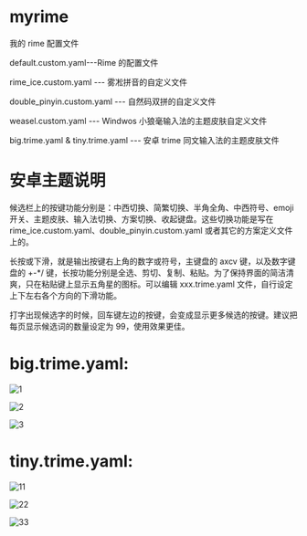 # myrime

我的 rime 配置文件

default.custom.yaml---Rime 的配置文件

rime_ice.custom.yaml --- 雾凇拼音的自定义文件

double_pinyin.custom.yaml --- 自然码双拼的自定义文件

weasel.custom.yaml --- Windwos 小狼毫输入法的主题皮肤自定义文件

big.trime.yaml & tiny.trime.yaml --- 安卓 trime 同文输入法的主题皮肤文件

# 安卓主题说明

候选栏上的按键功能分别是：中西切换、简繁切换、半角全角、中西符号、emoji开关、主题皮肤、输入法切换、方案切换、收起键盘。这些切换功能是写在 rime_ice.custom.yaml、double_pinyin.custom.yaml 或者其它的方案定义文件上的。

长按或下滑，就是输出按键右上角的数字或符号，主键盘的 axcv 键，以及数字键盘的 +-*/ 键，长按功能分别是全选、剪切、复制、粘贴。为了保持界面的简洁清爽，只在粘贴键上显示五角星的图标。可以编辑 xxx.trime.yaml 文件，自行设定上下左右各个方向的下滑功能。

打字出现候选字的时候，回车键左边的按键，会变成显示更多候选的按键。建议把每页显示候选词的数量设定为 99，使用效果更佳。

# big.trime.yaml:

![1](https://github.com/chwt163/mytrime/assets/70951194/75dfd1ab-7674-4662-b24e-3b4befd7edff)

![2](https://github.com/chwt163/mytrime/assets/70951194/ffc19359-dce5-42cf-85fa-5763d0c064f3)

![3](https://github.com/chwt163/mytrime/assets/70951194/fd498678-1e8e-429a-bcad-82d7a8e06844)

# tiny.trime.yaml:

![11](https://github.com/chwt163/mytrime/assets/70951194/aea4a2ed-adcd-4fb1-a0a0-38f4015550aa)

![22](https://github.com/chwt163/mytrime/assets/70951194/ae65f5b7-c253-45e7-8313-86d284d76c0f)

![33](https://github.com/chwt163/mytrime/assets/70951194/d907dd53-72df-4561-8c12-6687dbd1255d)










